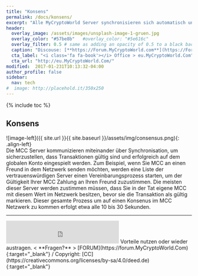```yaml
---
title: "Konsens"
permalink: /docs/konsens/
excerpt: "Alle MyCryptoWorld Server synchronisieren sich automatisch und sichern damit über die Blockchain alle Transaktionen."
header:
  overlay_image: /assets/images/unsplash-image-1-gruen.jpg
  overlay_color: "#57be8b"   #overlay_color: "#5e616c"
  overlay_filter: 0.5 # same as adding an opacity of 0.5 to a black background
  caption: "Discouse: [**https://Forum.MyCryptoWorld.com**](https://Forum.MyCryptoWorld.com){:target='_blank'}"
  cta_label: "<i class='fa fa-book'></i> Office > eu.MyCryptoWorld.Com"
  cta_url: "http://eu.MyCryptoWorld.Com/"
modified:  2017-01-231T10:13:32-04:00
author_profile: false
sidebar:
  nav: tech 
#  image: http://placehold.it/350x250
---
```

{% include toc %}

## Konsens

![image-left]({{ site.url }}{{ site.baseurl }}/assets/img/consensus.png){: .align-left}<br>
Die MCC Server kommunizieren miteinander über Synchronisation, um sicherzustellen, dass Transaktionen gültig sind und erfolgreich auf dem globalen Konto eingespielt werden. Zum Beispiel, wenn Sie MCC an einen Freund in dem Netzwerk senden möchten, werden eine Liste der vertrauenswürdigen Server einen Vereinbarungsprozess starten, um der Gültigkeit Ihrer MCC Zahlung an Ihren Freund zuzustimmen. Die meisten dieser Server werden zustimmen müssen, dass Sie in der Tat eigene MCC mit diesem Wert im Netzwerk besitzen, bevor sie die Transaktion als gültig markieren. Dieser gesamte Prozess um auf einen Konsenus im MCC Netzwerk zu kommen erfolgt etwa alle 10 bis 30 Sekunden. 

---
<iframe class="ktv2" src="https://klicktipp.s3.amazonaws.com/userimages/27858/forms/59928/1dw8zmpxz8z84a3.html"
style="position:relative;display:inline-block;border:none;background:transparent none no-repeat scroll 0 0;margin:0;" width="306" height="62" scrolling="no"></iframe>
Vorteile nutzen oder wieder austragen.  < **Fragen?** > [FORUM](https://forum.MyCryptoWorld.Com){:target="_blank"} / Copyright: [CC](https://creativecommons.org/licenses/by-sa/4.0/deed.de){:target="_blank"}
